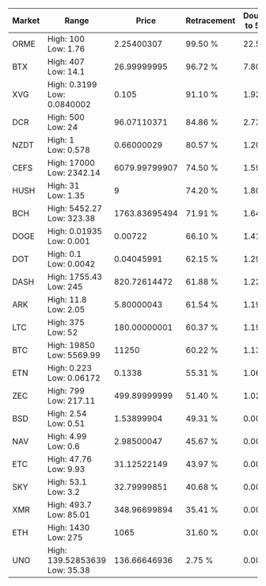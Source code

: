 | Market | Range | Price| Retracement | Doubles to 50% |
| --- | --- | --- | --- | --- |
| ORME | High: 100<br />Low: 1.76 | 2.25400307 | 99.50 % | 22.57 |
| BTX | High: 407<br />Low: 14.1 | 26.99999995 | 96.72 % | 7.80 |
| XVG | High: 0.3199<br />Low: 0.0840002 | 0.105 | 91.10 % | 1.92 |
| DCR | High: 500<br />Low: 24 | 96.07110371 | 84.86 % | 2.73 |
| NZDT | High: 1<br />Low: 0.578 | 0.66000029 | 80.57 % | 1.20 |
| CEFS | High: 17000<br />Low: 2342.14 | 6079.99799907 | 74.50 % | 1.59 |
| HUSH | High: 31<br />Low: 1.35 | 9 | 74.20 % | 1.80 |
| BCH | High: 5452.27<br />Low: 323.38 | 1763.83695494 | 71.91 % | 1.64 |
| DOGE | High: 0.01935<br />Low: 0.001 | 0.00722 | 66.10 % | 1.41 |
| DOT | High: 0.1<br />Low: 0.0042 | 0.04045991 | 62.15 % | 1.29 |
| DASH | High: 1755.43<br />Low: 245 | 820.72614472 | 61.88 % | 1.22 |
| ARK | High: 11.8<br />Low: 2.05 | 5.80000043 | 61.54 % | 1.19 |
| LTC | High: 375<br />Low: 52 | 180.00000001 | 60.37 % | 1.19 |
| BTC | High: 19850<br />Low: 5569.99 | 11250 | 60.22 % | 1.13 |
| ETN | High: 0.223<br />Low: 0.06172 | 0.1338 | 55.31 % | 1.06 |
| ZEC | High: 799<br />Low: 217.11 | 499.89999999 | 51.40 % | 1.02 |
| BSD | High: 2.54<br />Low: 0.51 | 1.53899904 | 49.31 % | 0.00 |
| NAV | High: 4.99<br />Low: 0.6 | 2.98500047 | 45.67 % | 0.00 |
| ETC | High: 47.76<br />Low: 9.93 | 31.12522149 | 43.97 % | 0.00 |
| SKY | High: 53.1<br />Low: 3.2 | 32.79999851 | 40.68 % | 0.00 |
| XMR | High: 493.7<br />Low: 85.01 | 348.96699894 | 35.41 % | 0.00 |
| ETH | High: 1430<br />Low: 275 | 1065 | 31.60 % | 0.00 |
| UNO | High: 139.52853639<br />Low: 35.38 | 136.66646936 | 2.75 % | 0.00 |
